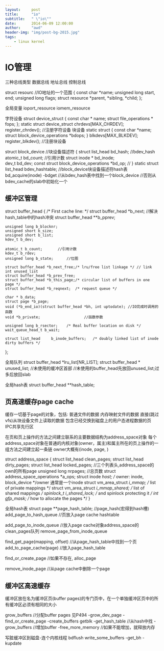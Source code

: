 ```yaml
---
layout:     post
title:      "io"
subtitle:   " \"io\""
date:       2014-06-09 12:00:00
author:     "awd"
header-img: "img/post-bg-2015.jpg"
tags:
    - linux kernel
---
```


IO管理
====================================================
三种总线类型
数据总线
地址总线
控制总线

struct resourc		//IO地址的一个范围
{
	const char *name;
	unsigned long start, end;
	unsigned long flags;
	struct resource *parent, *sibling, *child;
};

全局变量
ioport_resource
iomem_resource





字符设备
struct device_struct {
	const char * name;
	struct file_operations * fops;
};
static struct device_struct chrdevs[MAX_CHRDEV];
register_chrdev();			//注册字符设备
块设备
static struct {
	const char *name;
	struct block_device_operations *bdops;
} blkdevs[MAX_BLKDEV];
register_blkdev();			//注册块设备


struct block_device				//块设备描述符
{
	struct list_head	bd_hash;	//bdev_hash
	atomic_t		bd_count;	//引用计数
	struct inode *		bd_inode;	
	dev_t			bd_dev;
	const struct block_device_operations *bd_op;	//
}
static struct list_head bdev_hashtable;		//block_device块设备描述符hash表
bd_acquire(inode)
	-bdget	//从bdev_hash表中找到一个block_device
		//否则从bdev_cache的slab中初始化一个





缓冲区管理
------------------------------------------------------
struct buffer_head {
	/* First cache line: */
	struct buffer_head *b_next;	//解决hash_table中的hash冲突
	struct buffer_head **b_pprev;

	unsigned long b_blocknr;
	unsigned short b_size;
	unsigned short b_list;
	kdev_t b_dev;

	atomic_t b_count;		//引用计数
	kdev_t b_rdev;			
	unsigned long b_state;		//位图

	struct buffer_head *b_next_free;/* lru/free list linkage */ // link int unused_list
	struct buffer_head *b_prev_free;
	struct buffer_head *b_this_page;/* circular list of buffers in one page */
	struct buffer_head *b_reqnext;	/* request queue */

	char * b_data;
	struct page *b_page;
	void (*b_end_io)(struct buffer_head *bh, int uptodate);	//IO完成时调用的函数
 	void *b_private;					//函数参数

	unsigned long b_rsector;	/* Real buffer location on disk */
	wait_queue_head_t b_wait;

	struct list_head     b_inode_buffers;	/* doubly linked list of inode dirty buffers */
};

全局队列
struct buffer_head *lru_list[NR_LIST];
struct buffer_head * unused_list;		//未使用的缓冲区首部
						//未使用的buffer_head先放回unused_list;过多后放回slab


全局hash表
struct buffer_head **hash_table;













页高速缓存page cache
----------------------------------------
缓存一切基于page的对象，包括:
普通文件的数据
内存映射文件的数据
直接(跳过vfs)从块设备文件上读取的数据
包含已经交换到磁盘上的用户态进程数据的页
IPC共享先行区

在页和页上操作的方法之间建立联系的主要数据结构为address_space对象
每个address_space对象在普通的内核对象(owner，属主)和属主所在的页上操作的一组方法之间建立起一条链
owner大概有(inode, page, )

struct address_space {
	struct list_head	clean_pages;
	struct list_head	dirty_pages;
	struct list_head	locked_pages;		//三个列表头,address_space的own的所有page
	unsigned long		nrpages;		//总页数
	struct address_space_operations *a_ops;
	struct inode		*host;		/* owner: inode, block_device */owner 通常是一个inode
	struct vm_area_struct	*i_mmap;	/* list of private mappings */
	struct vm_area_struct	*i_mmap_shared; /* list of shared mappings */
	spinlock_t		i_shared_lock;  /* and spinlock protecting it */
	int			gfp_mask;	/* how to allocate the pages */
}



全局hash表
struct page **page_hash_table; 	//page_hash(宏得到hash槽)
add_page_to_hash_queue		//页放入page cache hashtable

add_page_to_inode_queue		//放入page cache对象address_space的clean_pages队列
remove_page_from_inode_queue


find_get_page(mapping, offset)	//从page_hash_table中找到一个页
add_to_page_cache(page)		//放入page_hash_table

find_or_create_page		//如果不存在, alloc_page

remove_inode_page		//从page cache中删除一个page


缓冲区高速缓存
------------------------------------------------
缓冲区放在名为缓冲区页(buffer pages)的专门页中，在一个单独缓冲区页中的所有缓冲区必须有相同的大小

grow_buffers		//分配buffer pages  见P494
	-grow_dev_page
		-find_or_create_page
		-create_buffers
getblk
	-get_hash_table		//从hash中找
	-grow_buffers		//增加buffer
	-free_more_memory	//如果不能增加，就释放内存
	



写脏缓冲区到磁盘-连个内核线程
bdflush
	write_some_buffers
		-get_bh
		-
kupdate
